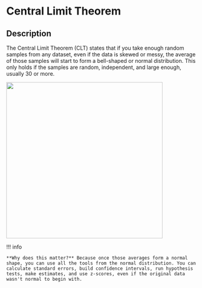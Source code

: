 # Central Limit Theorem

## Description

The Central Limit Theorem (CLT) states that if you take enough random samples from any dataset, even if the data is skewed or messy, the average of those samples will start to form a bell-shaped or normal distribution.
This only holds if the samples are random, independent, and large enough, usually 30 or more.

<img src="image1.jpg" style="width:4.2984in" />

!!! info

    **Why does this matter?** Because once those averages form a normal shape, you can use all the tools from the normal distribution. You can calculate standard errors, build confidence intervals, run hypothesis tests, make estimates, and use z-scores, even if the original data wasn't normal to begin with.
